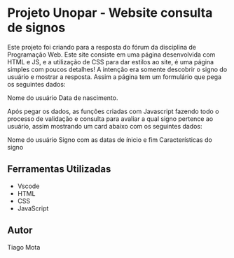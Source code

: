 # Projeto Unopar - Website consulta de signos

 Este projeto foi criando para a resposta do fórum da disciplina de Programação Web.
 Este site consiste em uma página desenvolvida com HTML e JS, e a utilização de CSS para dar estilos ao site, é uma página simples com poucos  detalhes! A intenção era somente descobrir o signo do usuário e mostrar a resposta. Assim a página tem um formulário que pega os seguintes dados: 

 Nome do usuário 
 Data de nascimento.

 Após pegar os dados, as funções criadas com Javascript fazendo todo o processo de validação e consulta para avaliar a qual signo pertence ao usuário, assim mostrando um card abaixo com os seguintes dados:

 Nome do usuário
 Signo com as datas de ínicio e fim
 Características do signo

## Ferramentas Utilizadas 
  - Vscode
  - HTML
  - CSS
  - JavaScript

## Autor
  Tiago Mota
